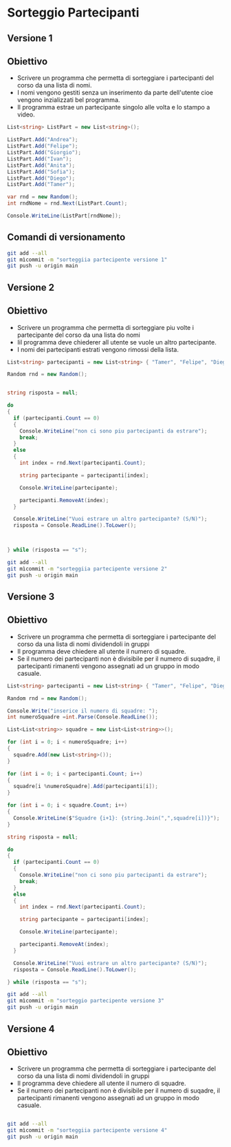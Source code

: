 # Sorteggio Partecipanti

## Versione 1

## Obiettivo

- Scrivere un programma che permetta di sorteggiare i partecipanti del corso da una lista di nomi.
- I nomi vengono gestiti senza un inserimento da parte dell'utente cioe vengono inzializzati bel programma.
- Il programma estrae un partecipante singolo alle volta e lo stampo a video.


```csharp
List<string> ListPart = new List<string>();

ListPart.Add("Andrea");
ListPart.Add("Felipe");
ListPart.Add("Giorgio");
ListPart.Add("Ivan");
ListPart.Add("Anita");
ListPart.Add("Sofia");
ListPart.Add("Diego");
ListPart.Add("Tamer");

var rnd = new Random();
int rndNome = rnd.Next(ListPart.Count);

Console.WriteLine(ListPart[rndNome]);

```

## Comandi di versionamento

```bash
git add --all
git mìcommit -m "sorteggiia partecipente versione 1"
git push -u origin main
```

## Versione 2

## Obiettivo

- Scrivere un programma che permetta di sorteggiare piu volte i partecipante del corso da una lista do nomi
- Iil programma deve chiederer all utente se vuole un altro partecipante.
- I nomi dei partecipanti estrati vengono rimossi della lista.


```csharp
List<string> partecipanti = new List<string> { "Tamer", "Felipe", "Diego", "Ivan", "Giorgio", "Anita", "Sofia", "Andrea" };

Random rnd = new Random();


string risposta = null;

do
{
  if (partecipanti.Count == 0)
  {
    Console.WriteLine("non ci sono piu partecipanti da estrare");
    break;
  }
  else
  {
    int index = rnd.Next(partecipanti.Count);

    string partecipante = partecipanti[index];

    Console.WriteLine(partecipante);

    partecipanti.RemoveAt(index);
  }

  Console.WriteLine("Vuoi estrare un altro partecipante? (S/N)");
  risposta = Console.ReadLine().ToLower();



} while (risposta == "s");

```

```bash
git add --all
git mìcommit -m "sorteggiia partecipente versione 2"
git push -u origin main
```



## Versione 3

## Obiettivo

- Scrivere un programma che permetta di sorteggiare i partecipante del corso da una lista di nomi dividendoli in gruppi
- Il programma deve chiedere all utente il numero di squadre.
- Se il numero dei partecipanti non è divisibile per il numero di suqadre, il partecipanti rimanenti vengono assegnati ad un gruppo in modo casuale.

```csharp
List<string> partecipanti = new List<string> { "Tamer", "Felipe", "Diego", "Ivan", "Giorgio", "Anita", "Sofia", "Andrea" };

Random rnd = new Random();

Console.Write("inserice il numero di squadre: ");
int numeroSquadre =int.Parse(Console.ReadLine());

List<List<string>> squadre = new List<List<string>>();

for (int i = 0; i < numeroSquadre; i++)
{
  squadre.Add(new List<string>());
}

for (int i = 0; i < partecipanti.Count; i++)
{
  squadre[i %numeroSquadre].Add(partecipanti[i]);
}

for (int i = 0; i < squadre.Count; i++)
{
  Console.WriteLine($"Squadre {i+1}: {string.Join(",",squadre[i])}");
}

string risposta = null;

do
{
  if (partecipanti.Count == 0)
  {
    Console.WriteLine("non ci sono piu partecipanti da estrare");
    break;
  }
  else
  {
    int index = rnd.Next(partecipanti.Count);

    string partecipante = partecipanti[index];

    Console.WriteLine(partecipante);

    partecipanti.RemoveAt(index);
  }

  Console.WriteLine("Vuoi estrare un altro partecipante? (S/N)");
  risposta = Console.ReadLine().ToLower();

} while (risposta == "s");
```

```bash
git add --all
git mìcommit -m "sorteggio partecipente versione 3"
git push -u origin main
```

## Versione 4

## Obiettivo

- Scrivere un programma che permetta di sorteggiare i partecipante del corso da una lista di nomi dividendoli in gruppi
- Il programma deve chiedere all utente il numero di squadre.
- Se il numero dei partecipanti non è divisibile per il numero di suqadre, il partecipanti rimanenti vengono assegnati ad un gruppo in modo casuale.

```csharp

```

```bash
git add --all
git mìcommit -m "sorteggiia partecipente versione 4"
git push -u origin main
```
